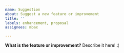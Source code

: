 ```yaml
---
name: Suggestion
about: Suggest a new feature or improvement
title: ''
labels: enhancement, proposal
assignees: mbax

---
```


**What is the feature or improvement?**
Describe it here! :)
